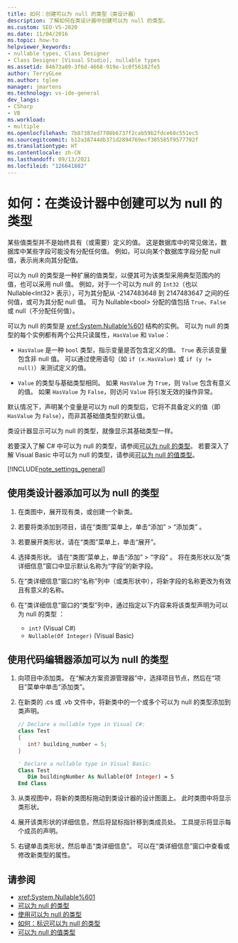 ```yaml
---
title: 如何：创建可以为 null 的类型（类设计器）
description: 了解如何在类设计器中创建可以为 null 的类型。
ms.custom: SEO-VS-2020
ms.date: 11/04/2016
ms.topic: how-to
helpviewer_keywords:
- nullable types, Class Designer
- Class Designer [Visual Studio], nullable types
ms.assetid: 84673a89-3f6d-4668-919e-1c0f56182fe5
author: TerryGLee
ms.author: tglee
manager: jmartens
ms.technology: vs-ide-general
dev_langs:
- CSharp
- VB
ms.workload:
- multiple
ms.openlocfilehash: 7b87387ed7708b6737f2cab59b2fdce68c551ec5
ms.sourcegitcommit: b12a38744db371d2894769ecf305585f9577792f
ms.translationtype: HT
ms.contentlocale: zh-CN
ms.lasthandoff: 09/13/2021
ms.locfileid: "126641882"
---
```

# <a name="how-to-create-a-nullable-type-in-class-designer"></a>如何：在类设计器中创建可以为 null 的类型

某些值类型并不是始终具有（或需要）定义的值。 这是数据库中的常见做法，数据库中某些字段可能没有分配任何值。 例如，可以向某个数据库字段分配 null 值，表示尚未向其分配值。

可以为 null 的类型是一种扩展的值类型，以便其可为该类型采用典型范围内的值，也可以采用 null 值。 例如，对于一个可以为 null 的 `Int32`（也以 Nullable\<Int32> 表示），可为其分配从 -2147483648 到 2147483647 之间的任何值，或可为其分配 null 值。 可为 Nullable\<bool> 分配的值包括 `True`、`False` 或 null（不分配任何值）。

可以为 null 的类型是 <xref:System.Nullable%601> 结构的实例。 可以为 null 的类型的每个实例都有两个公共只读属性，`HasValue` 和 `Value`：

- `HasValue` 是一种 `bool` 类型，指示变量是否包含定义的值。 `True` 表示该变量包含非 null 值。 可以通过使用语句（如 `if (x.HasValue)` 或 `if (y != null)`）来测试定义的值。

- `Value` 的类型与基础类型相同。 如果 `HasValue` 为 `True`，则 `Value` 包含有意义的值。 如果 `HasValue` 为 `False`，则访问 `Value` 将引发无效的操作异常。

默认情况下，声明某个变量是可以为 null 的类型后，它将不具备定义的值（即 `HasValue` 为 `False`），而非其基础值类型的默认值。

类设计器显示可以为 null 的类型，就像显示其基础类型一样。

若要深入了解 C# 中可以为 null 的类型，请参阅[可以为 null 的类型](/dotnet/csharp/programming-guide/nullable-types/index)。 若要深入了解 Visual Basic 中可以为 null 的类型，请参阅[可以为 null 的值类型](/dotnet/visual-basic/programming-guide/language-features/data-types/nullable-value-types)。

[!INCLUDE[note_settings_general](../../data-tools/includes/note_settings_general_md.md)]

## <a name="to-add-a-nullable-type-by-using-the-class-designer"></a>使用类设计器添加可以为 null 的类型

1. 在类图中，展开现有类，或创建一个新类。

2. 若要将类添加到项目，请在“类图”菜单上，单击“添加” > “添加类”  。

3. 若要展开类形状，请在“类图”菜单上，单击“展开”。

4. 选择类形状。 请在“类图”菜单上，单击“添加” > “字段”  。 将在类形状以及“类详细信息”窗口中显示默认名称为“字段”的新字段。

5. 在“类详细信息”窗口的“名称”列中（或类形状中），将新字段的名称更改为有效且有意义的名称。

6. 在“类详细信息”窗口的“类型”列中，通过指定以下内容来将该类型声明为可以为 null 的类型 ：

    - `int?` (Visual C#)
    - `Nullable(Of Integer)` (Visual Basic)

## <a name="to-add-a-nullable-type-by-using-the-code-editor"></a>使用代码编辑器添加可以为 null 的类型

1. 向项目中添加类。 在“解决方案资源管理器”中，选择项目节点，然后在“项目”菜单中单击“添加类”。

2. 在新类的 .cs 或 .vb 文件中，将新类中的一个或多个可以为 null 的类型添加到类声明。

    ```csharp
    // Declare a nullable type in Visual C#:
    class Test
    {
       int? building_number = 5;
    }
    ```

    ```vb
    ' Declare a nullable type in Visual Basic:
    Class Test
       Dim buildingNumber As Nullable(Of Integer) = 5
    End Class
    ```

3. 从类视图中，将新的类图标拖动到类设计器的设计图面上。 此时类图中将显示类形状。

4. 展开该类形状的详细信息，然后将鼠标指针移到类成员处。 工具提示将显示每个成员的声明。

5. 右键单击类形状，然后单击“类详细信息”。 可以在“类详细信息”窗口中查看或修改新类型的属性。

## <a name="see-also"></a>请参阅

- <xref:System.Nullable%601>
- [可以为 null 的类型](/dotnet/csharp/programming-guide/nullable-types/index)
- [使用可以为 null 的类型](/dotnet/csharp/programming-guide/nullable-types/using-nullable-types)
- [如何：标识可以为 null 的类型](/dotnet/csharp/programming-guide/nullable-types/how-to-identify-a-nullable-type)
- [可以为 null 的值类型](/dotnet/visual-basic/programming-guide/language-features/data-types/nullable-value-types)
